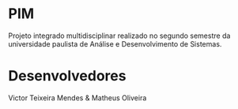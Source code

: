 # PIM
Projeto integrado multidisciplinar realizado no segundo semestre da universidade paulista de Análise e Desenvolvimento de Sistemas.



# Desenvolvedores
Victor Teixeira Mendes & Matheus Oliveira